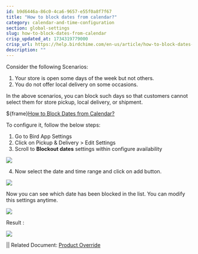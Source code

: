 ```yaml
---
id: b9d6446a-86c0-4ca6-9657-e55f0a8f7f67
title: "How to block dates from calendar?"
category: calendar-and-time-configuration
section: global-settings
slug: how-to-block-dates-from-calendar
crisp_updated_at: 1734319779000
crisp_url: https://help.birdchime.com/en-us/article/how-to-block-dates-from-calendar-tllghq/
description: ""
---
```


Consider the following Scenarios:

1. Your store is open some days of the week but not others.
2. You do not offer local delivery on some occasions.

In the above scenarios, you can block such days so that customers cannot select them for store pickup, local delivery, or shipment. 

${frame}[How to Block Dates from Calendar?](https://www.loom.com/embed/b97fb8b135fe4f6e97ab5aca2e61daa8?sid=22d9a62a-a827-4edd-824c-b38ae217e65d)

To configure it, follow the below steps:

1. Go to Bird App Settings
2. Click on Pickup & Delivery > Edit Settings
3. Scroll to **Blockout dates** settings within configure availability

![](https://storage.crisp.chat/users/helpdesk/website/ca826b447482b000/screenshot-2024-12-16-084923_lh2ixe.png)

4. Now select the date and time range and click on add button.

![](https://storage.crisp.chat/users/helpdesk/website/ca826b447482b000/screenshot-2024-12-16-085019_1fslt1n.png)

Now you can see which date has been blocked in the list. You can modify this settings anytime. 

![](https://storage.crisp.chat/users/helpdesk/website/ca826b447482b000/screenshot-2024-12-16-085155_4mlqjn.png)

Result : 

![](https://storage.crisp.chat/users/helpdesk/website/ca826b447482b000/screenshot-2024-12-16-085639_yl8x2s.png)

|| Related Document:  [Product Override](https://help.birdchime.com/en-us/article/product-override-g2yfl9/)
